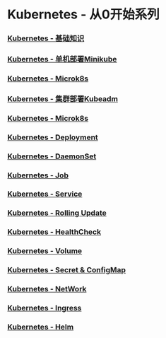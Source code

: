 # Kubernetes - 从0开始系列

### [Kubernetes - 基础知识](./k8s-base.md)
### [Kubernetes - 单机部署Minikube](./k8s-install-mini.md)
### [Kubernetes - Microk8s](./k8s-install-microk8s.md)
### [Kubernetes - 集群部署Kubeadm](./k8s-install-adm.md)
### [Kubernetes - Microk8s](./k8s-install-microk8s.md)
### [Kubernetes - Deployment](./k8s-deployment.md)
### [Kubernetes - DaemonSet](./k8s-daemonset.md)
### [Kubernetes - Job](./k8s-job.md)
### [Kubernetes - Service](./k8s-service.md)
### [Kubernetes - Rolling Update](./k8s-rollingupdate.md)
### [Kubernetes - HealthCheck](./k8s-healthcheck.md)
### [Kubernetes - Volume](./k8s-volume.md)
### [Kubernetes - Secret & ConfigMap](./k8s-secret-configmap.md)
### [Kubernetes - NetWork](./k8s-network.md)
### [Kubernetes - Ingress](./k8s-ingress.md)
### [Kubernetes - Helm](./k8s-helm.md)